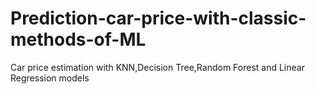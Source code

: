 # Prediction-car-price-with-classic-methods-of-ML
Car price estimation with KNN,Decision Tree,Random Forest and Linear Regression models
